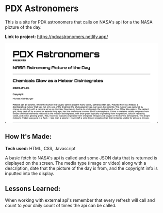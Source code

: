 # PDX Astronomers
This is a site for PDX astronomers that calls on NASA's api for a the NASA picture of the day.

**Link to project:** https://pdxastronomers.netlify.app/

![alt tag](img/screenshot1.png)

## How It's Made:

**Tech used:** HTML, CSS, Javascript

A basic fetch to NASA's api is called and some JSON data that is returned is displayed on the screen. The media type (image or video) along with a description, date that the picture of the day is from, and the copyright info is inputted into the display.

## Lessons Learned:

When working with external api's remember that every refresh will call and count to your daily count of times the api can be called.